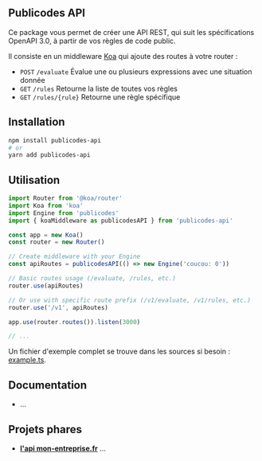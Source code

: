 ## Publicodes API

Ce package vous permet de créer une API REST, qui suit les spécifications OpenAPI 3.0, à partir de vos règles de code public.

Il consiste en un middleware [Koa](https://github.com/koajs/koa) qui ajoute des routes à votre router :

-   `POST` `/evaluate` Évalue une ou plusieurs expressions avec une situation donnée
-   `GET` `/rules` Retourne la liste de toutes vos règles
-   `GET` `/rules/{rule}` Retourne une règle spécifique

## Installation

```sh
npm install publicodes-api
# or
yarn add publicodes-api
```

## Utilisation

```ts
import Router from '@koa/router'
import Koa from 'koa'
import Engine from 'publicodes'
import { koaMiddleware as publicodesAPI } from 'publicodes-api'

const app = new Koa()
const router = new Router()

// Create middleware with your Engine
const apiRoutes = publicodesAPI(() => new Engine('coucou: 0'))

// Basic routes usage (/evaluate, /rules, etc.)
router.use(apiRoutes)

// Or use with specific route prefix (/v1/evaluate, /v1/rules, etc.)
router.use('/v1', apiRoutes)

app.use(router.routes()).listen(3000)

// ...
```

Un fichier d'exemple complet se trouve dans les sources si besoin : [example.ts](https://github.com/betagouv/publicodes/blob/master/packages/api/example.ts).

## Documentation

- ...

## Projets phares

-   **[l'api mon-entreprise.fr](https://mon-entreprise.urssaf.fr/api)** ...